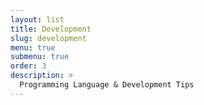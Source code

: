 ```yaml
---
layout: list
title: Development
slug: development
menu: true
submenu: true
order: 3
description: >
  Programming Language & Development Tips
---
```

